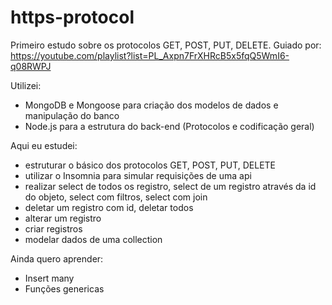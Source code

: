 # https-protocol

Primeiro estudo sobre os protocolos GET, POST, PUT, DELETE. Guiado por: https://youtube.com/playlist?list=PL_Axpn7FrXHRcB5x5fqQ5WmI6-q08RWPJ

Utilizei:
  - MongoDB e Mongoose para criação dos modelos de dados e manipulação do banco 
  - Node.js para a estrutura do back-end (Protocolos e codificação geral)
  
Aqui eu estudei:
  - estruturar o básico dos protocolos GET, POST, PUT, DELETE
  - utilizar o Insomnia para simular requisições de uma api
  - realizar select de todos os registro, select de um registro através da id do objeto, select com filtros, select com join
  - deletar um registro com id, deletar todos
  - alterar um registro
  - criar registros
  - modelar dados de uma collection

Ainda quero aprender:
  - Insert many
  - Funções genericas
  
